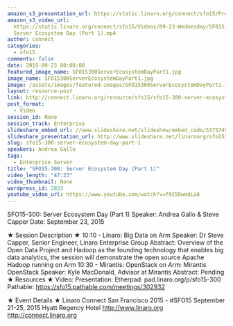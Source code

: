 ```yaml
---
amazon_s3_presentation_url: https://static.linaro.org/connect/sfo15/Presentations/09-23-Wednesday/SFO15-300%20Big%20Data%20on%20ARM.pdf
amazon_s3_video_url:
  https://static.linaro.org/connect/sfo15/Videos/09-23-Wednesday/SF015-300
  Server Ecosystem Day (Part 1).mp4
author: connect
categories:
  - sfo15
comments: false
date: 2015-09-23 00:00:00
featured_image_name: SFO15300ServerEcosystemDayPart1.jpg
image_name: SFO15300ServerEcosystemDayPart1.jpg
image: /assets/images/featured-images/SFO15300ServerEcosystemDayPart1.jpg
layout: resource-post
link: http://connect.linaro.org/resource/sfo15/sfo15-300-server-ecosystem-day-part-1/
post_format:
  - Video
session_id: None
session_track: Enterprise
slideshare_embed_url: //www.slideshare.net/slideshow/embed_code/53757494
slideshare_presentation_url: http://www.slideshare.net/linaroorg/sfo15300-server-ecosystem-day-big-data-on-arm
slug: sfo15-300-server-ecosystem-day-part-1
speakers: Andrea Gallo
tags:
  - Enterprise Server
title: "SFO15-300: Server Ecosystem Day (Part 1)"
video_length: "47:23"
video_thumbnail: None
wordpress_id: 2833
youtube_video_url: https://www.youtube.com/watch?v=f9I5DwodLa8
---
```


SFO15-300: Server Ecosystem Day (Part 1)
Speaker: Andrea Gallo & Steve Capper
Date: September 23, 2015

★ Session Description ★
10:10 -
Linaro: Big Data on Arm
Speaker: Dr Steve Capper, Senior Engineer, Linaro Enterprise Group
Abstract: Overview of the Open Data Project and Hadoop as the founding technology that enables big data analytics, the session will demonstrate the open source Apache Hadoop running on Arm
10:30 - Mirantis: OpenStack on Arm: Mirantis OpenStack
Speaker: Kyle MacDonald, Advisor at Mirantis
Abstract: Pending
★ Resources ★
Video:
Presentation:
Etherpad: pad.linaro.org/p/sfo15-300
Pathable: https://sfo15.pathable.com/meetings/302932

★ Event Details ★
Linaro Connect San Francisco 2015 - #SFO15
September 21-25, 2015
Hyatt Regency Hotel
http://www.linaro.org
http://connect.linaro.org
